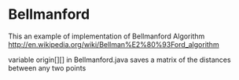 Bellmanford
===========

This an example of implementation of Bellmanford Algorithm http://en.wikipedia.org/wiki/Bellman%E2%80%93Ford_algorithm

variable origin[][] in Bellmanford.java saves a matrix of the distances between any two points
